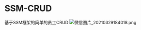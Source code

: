 # SSM-CRUD
基于SSM框架的简单的员工CRUD
![微信图片_20210329184018.png](https://i.loli.net/2021/03/29/8NxMQa361jG7Yqz.png)
